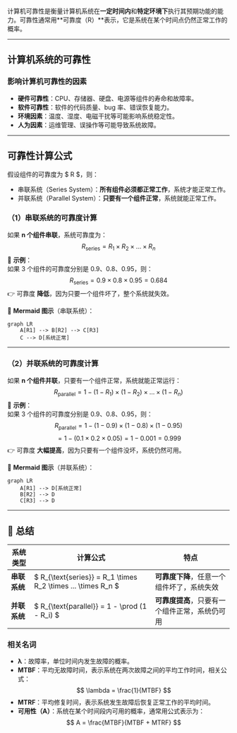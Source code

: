 计算机可靠性是衡量计算机系统在**一定时间内**和**特定环境下**执行其预期功能的能力。可靠性通常用**可靠度（R）**表示，它是系统在某个时间点仍然正常工作的概率。  

---

## **计算机系统的可靠性**  
### **影响计算机可靠性的因素**
- **硬件可靠性**：CPU、存储器、硬盘、电源等组件的寿命和故障率。
- **软件可靠性**：软件的代码质量、bug 率、错误恢复能力。  
- **环境因素**：温度、湿度、电磁干扰等可能影响系统稳定性。  
- **人为因素**：运维管理、误操作等可能导致系统故障。  

---

## **可靠性计算公式**
假设组件的可靠度为 $ R $，则：
- 串联系统（Series System）：**所有组件必须都正常工作**，系统才能正常工作。  
- 并联系统（Parallel System）：**只要有一个组件正常**，系统就能正常工作。  

### **（1）串联系统的可靠度计算**
如果 **n 个组件串联**，系统可靠度为：
$$
R_{\text{series}} = R_1 \times R_2 \times ... \times R_n
$$
📌 **示例**：  
如果 3 个组件的可靠度分别是 0.9、0.8、0.95，则：
$$
R_{\text{series}} = 0.9 \times 0.8 \times 0.95 = 0.684
$$
👉 可靠度 **降低**，因为只要一个组件坏了，整个系统就失效。

📌 **Mermaid 图示**（串联系统）：
```mermaid
graph LR
    A[R1] --> B[R2] --> C[R3]
    C --> D[系统正常]
```

---

### **（2）并联系统的可靠度计算**
如果 **n 个组件并联**，只要有一个组件正常，系统就能正常运行：
$$
R_{\text{parallel}} = 1 - (1 - R_1) \times (1 - R_2) \times ... \times (1 - R_n)
$$
📌 **示例**：  
如果 3 个组件的可靠度分别是 0.9、0.8、0.95，则：
$$
R_{\text{parallel}} = 1 - (1 - 0.9) \times (1 - 0.8) \times (1 - 0.95)
$$
$$
= 1 - (0.1 \times 0.2 \times 0.05) = 1 - 0.001 = 0.999
$$
👉 可靠度 **大幅提高**，因为只要有一个组件没坏，系统仍然可用。

📌 **Mermaid 图示**（并联系统）：
```mermaid
graph LR
    A[R1] --> D[系统正常]
    B[R2] --> D
    C[R3] --> D
```

---

## **🎯 总结**
| **系统类型** | **计算公式**                                                     | **特点**                    |
|----------|--------------------------------------------------------------|---------------------------|
| **串联系统** | $ R_{\text{series}} = R_1 \times R_2 \times ... \times R_n $ | **可靠度下降**，任意一个组件坏了，系统失效   |
| **并联系统** | $ R_{\text{parallel}} = 1 - \prod (1 - R_i) $                | **可靠度提高**，只要有一个组件正常，系统仍可用 |

### **相关名词**
- **λ**：故障率，单位时间内发生故障的概率。
- **MTBF**：平均无故障时间，表示系统在两次故障之间的平均工作时间，相关公式：
$$
\lambda = \frac{1}{MTBF}
$$
- **MTRF**：平均修复时间，表示系统发生故障后恢复正常工作的平均时间。
- **可用性（A）**：系统在某个时间段内可用的概率，通常用公式表示为：
$$
A = \frac{MTBF}{MTBF + MTRF}
$$